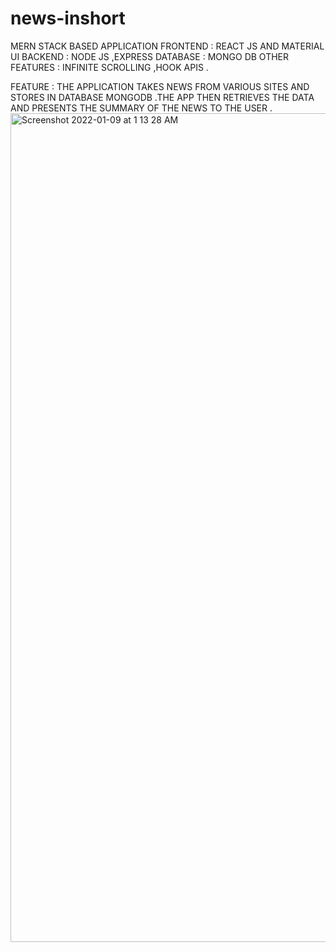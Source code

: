 # news-inshort

MERN STACK BASED APPLICATION
FRONTEND : REACT JS AND MATERIAL UI
BACKEND  : NODE JS ,EXPRESS 
DATABASE : MONGO DB 
OTHER FEATURES : INFINITE SCROLLING ,HOOK APIS .

FEATURE : 
THE APPLICATION TAKES NEWS FROM VARIOUS SITES AND STORES IN DATABASE MONGODB .THE APP THEN RETRIEVES THE DATA AND PRESENTS THE SUMMARY OF THE NEWS TO THE USER .
<img width="1326" alt="Screenshot 2022-01-09 at 1 13 28 AM" src="https://user-images.githubusercontent.com/89374501/148657944-87d4a28b-332a-453d-9ae6-15fb1f1e76a4.png">
